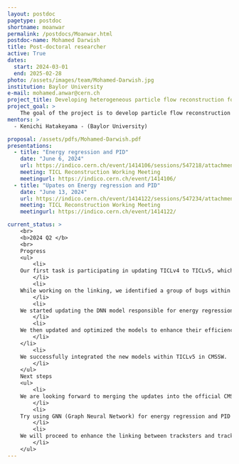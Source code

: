 ```yaml
---
layout: postdoc
pagetype: postdoc
shortname: moanwar
permalink: /postdocs/Moanwar.html
postdoc-name: Mohamed Darwish
title: Post-doctoral researcher
active: True
dates:
  start: 2024-03-01
  end: 2025-02-28
photo: /assets/images/team/Mohamed-Darwish.jpg
institution: Baylor University
e-mail: mohamed.anwar@cern.ch
project_title: Developing heterogeneous particle flow reconstruction for the CMS Phase 2 detector
project_goal: >
    The goal of the project is to develop particle flow reconstruction for the CMS Phase 2, using 'The Iterative CLustering' (TICL) as a baseline, to improve physics performance, and to establish a coherent PF reconstruction across all calorimeters. TICL is a modular framework developed for heterogeneous infrastructure that provides particle shower reconstruction and particle flow candidate reconstruction. It was primarily developed for HGCAL but could also work well for other calorimeter regions, thus enabling coherent reconstruction across all calorimeter regions. Additionally, we will work on further completing the transition of the CUDA-based software-implemented PF modules to a portability library, 'Alpaka,' and deploy it not only for use at the high-level trigger (HLT) but also for offline reconstruction.
mentors: >
  - Kenichi Hatakeyama - (Baylor University)

proposal: /assets/pdfs/Mohamed-Darwish.pdf
presentations:
  - title: "Energy regression and PID"
    date: "June 6, 2024"
    url: https://indico.cern.ch/event/1414106/sessions/547218/attachments/2872414/5029541/Ticl_Meeting_6Jun.pdf
    meeting: TICL Reconstruction Working Meeting
    meetingurl: https://indico.cern.ch/event/1414106/
  - title: "Upates on Energy regression and PID"
    date: "June 13, 2024"
    url: https://indico.cern.ch/event/1414122/sessions/547234/attachments/2876913/5038451/Ticl_Meeting_13Jun.pdf
    meeting: TICL Reconstruction Working Meeting
    meetingurl: https://indico.cern.ch/event/1414122/

current_status: >
    <br>
    <b>2024 Q2 </b>
    <br>
    Progress
    <ul>
        <li>
	Our first task is participating in updating TICLv4 to TICLv5, which is responsible for object reconstruction in the HGCAL. We started by working on the linking between the tracksters and tracks within TICLv5.
        </li>
        <li>
	While working on the linking, we identified a group of bugs within the code. Fortunately, thanks to the prompt response from the team, all the reported issues have been successfully resolved.
        </li>
        <li>
	We started updating the DNN model responsible for energy regression and particle identification (PID). First, we retrained the model to account for the improvements in the code that will be included in v5. Additionally, we split the model into two separate models: one for energy regression and one for PID.
        </li>
        <li>
	We then updated and optimized the models to enhance their efficiency, saving them in ONNX format. Additionally, we optimized them for prediction time to ensure faster evaluation times.
        </li>
	</li>
        <li>
	We successfully integrated the new models within TICLv5 in CMSSW.
        </li>
    </ul>
    Next steps
    <ul>
        <li>
	We are looking forward to merging the updates into the official CMSSW releases
        </li>
        <li>
	Try using GNN (Graph Neural Network) for energy regression and PID instead of CNN.
        </li>
        <li>
	We will proceed to enhance the linking between tracksters and tracks within the code.
        </li>
    </ul>
---
```

